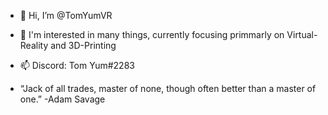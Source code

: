 - 👋 Hi, I’m @TomYumVR
- 👀 I'm interested in many things, currently focusing primmarly on Virtual-Reality and 3D-Printing 
- 📫 Discord: Tom Yum#2283
 
- “Jack of all trades, master of none, though often better than a master of one.”
 -Adam Savage


<!---
TomYumVR/TomYumVR is a ✨ special ✨ repository because its `README.md` (this file) appears on your GitHub profile.
You can click the Preview link to take a look at your changes.
--->
